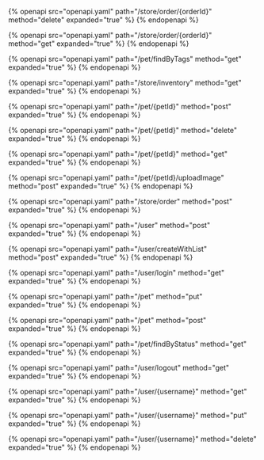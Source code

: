 {% openapi src="openapi.yaml" path="/store/order/{orderId}" method="delete" expanded="true" %}
{% endopenapi %}

{% openapi src="openapi.yaml" path="/store/order/{orderId}" method="get" expanded="true" %}
{% endopenapi %}

{% openapi src="openapi.yaml" path="/pet/findByTags" method="get" expanded="true" %}
{% endopenapi %}

{% openapi src="openapi.yaml" path="/store/inventory" method="get" expanded="true" %}
{% endopenapi %}

{% openapi src="openapi.yaml" path="/pet/{petId}" method="post" expanded="true" %}
{% endopenapi %}

{% openapi src="openapi.yaml" path="/pet/{petId}" method="delete" expanded="true" %}
{% endopenapi %}

{% openapi src="openapi.yaml" path="/pet/{petId}" method="get" expanded="true" %}
{% endopenapi %}

{% openapi src="openapi.yaml" path="/pet/{petId}/uploadImage" method="post" expanded="true" %}
{% endopenapi %}

{% openapi src="openapi.yaml" path="/store/order" method="post" expanded="true" %}
{% endopenapi %}

{% openapi src="openapi.yaml" path="/user" method="post" expanded="true" %}
{% endopenapi %}

{% openapi src="openapi.yaml" path="/user/createWithList" method="post" expanded="true" %}
{% endopenapi %}

{% openapi src="openapi.yaml" path="/user/login" method="get" expanded="true" %}
{% endopenapi %}

{% openapi src="openapi.yaml" path="/pet" method="put" expanded="true" %}
{% endopenapi %}

{% openapi src="openapi.yaml" path="/pet" method="post" expanded="true" %}
{% endopenapi %}

{% openapi src="openapi.yaml" path="/pet/findByStatus" method="get" expanded="true" %}
{% endopenapi %}

{% openapi src="openapi.yaml" path="/user/logout" method="get" expanded="true" %}
{% endopenapi %}

{% openapi src="openapi.yaml" path="/user/{username}" method="get" expanded="true" %}
{% endopenapi %}

{% openapi src="openapi.yaml" path="/user/{username}" method="put" expanded="true" %}
{% endopenapi %}

{% openapi src="openapi.yaml" path="/user/{username}" method="delete" expanded="true" %}
{% endopenapi %}

